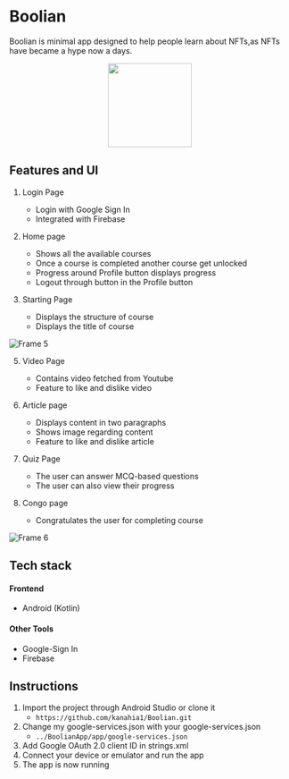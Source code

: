 # Boolian
Boolian is minimal app designed to help people learn about NFTs,as NFTs have became a hype now a days.

<p align="center">
<img src="https://user-images.githubusercontent.com/114223204/216722756-cb8a8b11-6a63-4108-b29c-386b8477fbc7.jpg" width="150"> </p>

## Features and UI
1. Login Page
   - Login with Google Sign In
   - Integrated with Firebase

2. Home page
   - Shows all the available courses
   - Once a course is completed another course get unlocked
   - Progress around Profile button displays progress
   - Logout through button in the Profile button

3. Starting Page
   - Displays the structure of course
   - Displays the title of course
  
 ![Frame 5](https://github.com/kanahia1/Boolian/assets/114223204/67de45aa-38f7-4fd7-8c5a-da59120327e8)

5. Video Page
   - Contains video fetched from Youtube
   - Feature to like and dislike video

6. Article page
   - Displays content in two paragraphs
   - Shows image regarding content
   - Feature to like and dislike article

7. Quiz Page
   - The user can answer MCQ-based questions
   - The user can also view their progress

8. Congo page
   - Congratulates the user for completing course
  
![Frame 6](https://github.com/kanahia1/Boolian/assets/114223204/705a6896-671a-49b5-8f1a-8b5c3c803695)

## Tech stack

#### Frontend
- Android (Kotlin)

#### Other Tools
- Google-Sign In
- Firebase

## Instructions
1. Import the project through Android Studio or clone it
   - `https://github.com/kanahia1/Boolian.git`
2. Change my google-services.json with your google-services.json
    - `../BoolianApp/app/google-services.json`
3. Add Google OAuth 2.0 client ID in strings.xml
4. Connect your device or emulator and run the app
5. The app is now running

